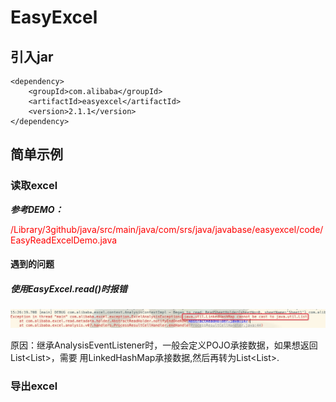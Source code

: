 # EasyExcel


## 引入jar
```
<dependency>
    <groupId>com.alibaba</groupId>
    <artifactId>easyexcel</artifactId>
    <version>2.1.1</version>
</dependency>
```

## 简单示例

### 读取excel

***参考DEMO：*** 

<font color=red>/Library/3github/java/src/main/java/com/srs/java/javabase/easyexcel/code/EasyReadExcelDemo.java</font>


#### 遇到的问题

##### 使用EasyExcel.read()时报错

![avatar](./pic/easyExcel1.jpg)

原因：继承AnalysisEventListener时，一般会定义POJO承接数据，如果想返回List<List<String>>，需要
用LinkedHashMap承接数据,然后再转为List<List<String>>.
    
### 导出excel